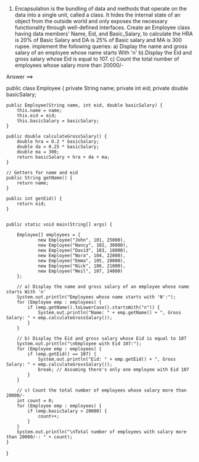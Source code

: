 1.	Encapsulation is the bundling of data and methods that operate on the data into a single unit, called a class. It hides the internal state of an object from the outside world and only exposes the necessary functionality through well-defined interfaces. 
Create an Employee class having data members' Name, Eid, and Basic_Salary, to calculate the HRA is 20% of Basic Salary and DA is 25% of Basic salary and MA is 300 rupee. implement the following queries:
  a) Display the name and gross salary of an employee whose name starts With 'n'
  b).Display the Eid and gross salary whose Eid is equal to 107.
  c)  Count the total number of employees whose salary more than 20000/-


Answer ==>



public class Employee {
    private String name;
    private int eid;
    private double basicSalary;

    public Employee(String name, int eid, double basicSalary) {
        this.name = name;
        this.eid = eid;
        this.basicSalary = basicSalary;
    }

    public double calculateGrossSalary() {
        double hra = 0.2 * basicSalary;
        double da = 0.25 * basicSalary;
        double ma = 300;
        return basicSalary + hra + da + ma;
    }

    // Getters for name and eid
    public String getName() {
        return name;
    }

    public int getEid() {
        return eid;
    }

    
    public static void main(String[] args) {
        
        Employee[] employees = {
                new Employee("John", 101, 25000),
                new Employee("Nancy", 102, 30000),
                new Employee("David", 103, 18000),
                new Employee("Nora", 104, 22000),
                new Employee("Emma", 105, 28000),
                new Employee("Nick", 106, 21000),
                new Employee("Neil", 107, 24000)
        };

        // a) Display the name and gross salary of an employee whose name starts With 'n'
        System.out.println("Employees whose name starts with 'N':");
        for (Employee emp : employees) {
            if (emp.getName().toLowerCase().startsWith("n")) {
                System.out.println("Name: " + emp.getName() + ", Gross Salary: " + emp.calculateGrossSalary());
            }
        }

        // b) Display the Eid and gross salary whose Eid is equal to 107
        System.out.println("\nEmployee with Eid 107:");
        for (Employee emp : employees) {
            if (emp.getEid() == 107) {
                System.out.println("Eid: " + emp.getEid() + ", Gross Salary: " + emp.calculateGrossSalary());
                break; // Assuming there's only one employee with Eid 107
            }
        }

        // c) Count the total number of employees whose salary more than 20000/-
        int count = 0;
        for (Employee emp : employees) {
            if (emp.basicSalary > 20000) {
                count++;
            }
        }
        System.out.println("\nTotal number of employees with salary more than 20000/-: " + count);
    }
}



